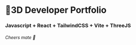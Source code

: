 # 🚀3D Developer Portfolio

### Javascript + React + TailwindCSS + Vite + ThreeJS
###### Cheers mate 🥳

